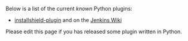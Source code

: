 Below is a list of the current *known* Python plugins:  


* [installshield-plugin](https://github.com/jenkinsci/installshield-plugin) and on the [Jenkins Wiki](https://wiki.jenkins-ci.org/display/JENKINS/InstallShield+Plugin)  

Please edit this page if you has released some plugin written in Python.
